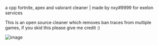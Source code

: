 a cpp fortnite, apex and valorant cleaner  |   made by nxy#9999 for exelon services


This is an open source cleaner which removes ban traces from multiple games, if you skid this please give me credit :)



![image](https://github.com/nxy-dev/MultiGameCleaner/assets/124182677/80de6ebd-f781-478b-925b-474749e60196)
